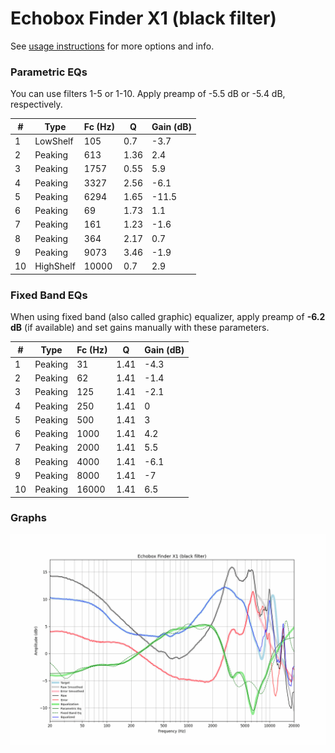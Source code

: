 # Echobox Finder X1 (black filter)
See [usage instructions](https://github.com/jaakkopasanen/AutoEq#usage) for more options and info.

### Parametric EQs
You can use filters 1-5 or 1-10. Apply preamp of -5.5 dB or -5.4 dB, respectively.

|   # | Type      |   Fc (Hz) |    Q |   Gain (dB) |
|-----|-----------|-----------|------|-------------|
|   1 | LowShelf  |       105 | 0.7  |        -3.7 |
|   2 | Peaking   |       613 | 1.36 |         2.4 |
|   3 | Peaking   |      1757 | 0.55 |         5.9 |
|   4 | Peaking   |      3327 | 2.56 |        -6.1 |
|   5 | Peaking   |      6294 | 1.65 |       -11.5 |
|   6 | Peaking   |        69 | 1.73 |         1.1 |
|   7 | Peaking   |       161 | 1.23 |        -1.6 |
|   8 | Peaking   |       364 | 2.17 |         0.7 |
|   9 | Peaking   |      9073 | 3.46 |        -1.9 |
|  10 | HighShelf |     10000 | 0.7  |         2.9 |

### Fixed Band EQs
When using fixed band (also called graphic) equalizer, apply preamp of **-6.2 dB** (if available) and set gains manually with these parameters.

|   # | Type    |   Fc (Hz) |    Q |   Gain (dB) |
|-----|---------|-----------|------|-------------|
|   1 | Peaking |        31 | 1.41 |        -4.3 |
|   2 | Peaking |        62 | 1.41 |        -1.4 |
|   3 | Peaking |       125 | 1.41 |        -2.1 |
|   4 | Peaking |       250 | 1.41 |         0   |
|   5 | Peaking |       500 | 1.41 |         3   |
|   6 | Peaking |      1000 | 1.41 |         4.2 |
|   7 | Peaking |      2000 | 1.41 |         5.5 |
|   8 | Peaking |      4000 | 1.41 |        -6.1 |
|   9 | Peaking |      8000 | 1.41 |        -7   |
|  10 | Peaking |     16000 | 1.41 |         6.5 |

### Graphs
![](./Echobox%20Finder%20X1%20(black%20filter).png)
